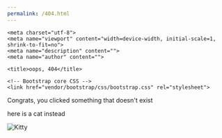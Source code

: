 ```yaml
---
permalink: /404.html
---
```

<!DOCTYPE html>
<html lang="en">

  <head>

    <meta charset="utf-8">
    <meta name="viewport" content="width=device-width, initial-scale=1, shrink-to-fit=no">
    <meta name="description" content="">
    <meta name="author" content="">

    <title>oops, 404</title>

    <!-- Bootstrap core CSS -->
    <link href="vendor/bootstrap/css/bootstrap.css" rel="stylesheet">
<link href="https://fonts.googleapis.com/css?family=Paytone+One" rel="stylesheet">

  </head>

  <body>
Congrats, you clicked something that doesn't exist

here is a cat instead

 <img id="cat" src="https://cataas.com/cat" alt="Kitty"> 

<script>
document.getElementById("cat").src = "https://cataas.com/cat" + "?" + Math.random();
</script>
  <body>
